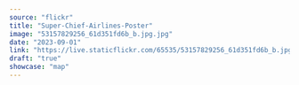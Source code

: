 ```yaml
---
source: "flickr"
title: "Super-Chief-Airlines-Poster"
image: "53157829256_61d351fd6b_b.jpg.jpg"
date: "2023-09-01"
link: "https://live.staticflickr.com/65535/53157829256_61d351fd6b_b.jpg"
draft: "true"
showcase: "map"
---
```

